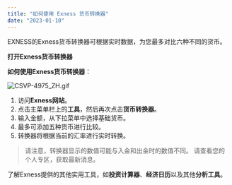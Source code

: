 ```yaml
---
title: "如何使用 Exness 货币转换器"
date: "2023-01-10"
---
```


<Ads></Ads> 

EXNESS的Exness货币转换器可根据实时数据，为您最多对比六种不同的货币。

**打开Exness货币转换器**

**如何使用Exness货币转换器**：

![CSVP-4975_ZH.gif](https://testingcf.jsdelivr.net/gh/jarlin8/OSS@main/exhelp/CSVP-4975_ZH.gif)

1. 访问**Exness网站**。
2. 点击主菜单栏上的**工具**，然后再次点击**货币转换器**。
3. 输入金额，从下拉菜单中选择基础货币。
4. 最多可添加五种货币进行比较。
5. 转换器将根据当前的汇率进行实时转换。

> 请注意，转换器显示的数值可能与入金和出金时的数值不同。 请查看您的个人专区，获取最新消息。

了解Exness提供的其他实用工具，如**投资计算器**、**经济日历**以及其他**分析工具**。
